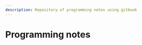 ```yaml
---
description: Repository of programming notes using gitbook
---
```


# Programming notes

## 

### 

